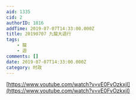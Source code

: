 ```yaml
---
aid: 1335
cid: 2
authorID: 1816
addTime: 2019-07-07T14:33:00.000Z
title: 20190707 九龍大遊行
tags:
    - 龍
    - 遊
comments: []
date: 2019-07-07T14:33:00.000Z
category: 时政
---
```


[https://www.youtube.com/watch?v=vE0FvOzkxjI](https://www.youtube.com/watch?v=vE0FvOzkxjI)

